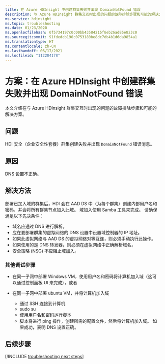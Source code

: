 ```yaml
---
title: 在 Azure HDInsight 中创建群集失败并出现 DomainNotFound 错误
description: 与 Azure HDInsight 群集交互时出现的问题的故障排除步骤和可能的解决方法
ms.service: hdinsight
ms.topic: troubleshooting
ms.date: 01/23/2020
ms.openlocfilehash: 0f5734197c0c00bb43584215f8eb26ad85e823c0
ms.sourcegitcommit: 91fdedcb190c0753180be8dc7db4b1d6da9854a1
ms.translationtype: HT
ms.contentlocale: zh-CN
ms.lasthandoff: 06/17/2021
ms.locfileid: "112284178"
---
```

# <a name="scenario-cluster-creation-fails-with-domainnotfound-error-in-azure-hdinsight"></a>方案：在 Azure HDInsight 中创建群集失败并出现 DomainNotFound 错误

本文介绍在与 Azure HDInsight 群集交互时出现的问题的故障排除步骤和可能的解决方案。

## <a name="issue"></a>问题

HDI 安全（企业安全性套餐）群集创建失败并出现 `DomainNotFound` 错误消息。

## <a name="cause"></a>原因

DNS 设置不正确。

## <a name="resolution"></a>解决方法

部署已加入域的群集后，HDI 会在 AAD DS 中（为每个群集）创建内部用户名和密码，并会将所有群集节点加入此域。 域加入使用 Samba 工具来完成。 请确保满足以下先决条件：

* 域名应通过 DNS 进行解析。
* 应在要部署群集的虚拟网络的 DNS 设置中设置域控制器的 IP 地址。
* 如果此虚拟网络与 AAD DS 的虚拟网络对等互连，则必须手动执行此操作。
* 如果使用的是 DNS 转发器，则必须在虚拟网络中正确解析域名。
* 安全策略 (NSG) 不应阻止域加入。

### <a name="additional-debugging-steps"></a>其他调试步骤

* 在同一子网中部署 Windows VM，使用用户名和密码将计算机加入域（这可以通过控制面板 UI 来完成），或者

* 在同一子网中部署 ubuntu VM，并将计算机加入域
  * 通过 SSH 连接到计算机
  * sudo su
  * 使用用户名和密码运行脚本
  * 脚本将进行 ping 操作，创建所需的配置文件，然后将计算机加入域。 如果成功，表明 DNS 设置正确。

## <a name="next-steps"></a>后续步骤

[!INCLUDE [troubleshooting next steps](../includes/hdinsight-troubleshooting-next-steps.md)]